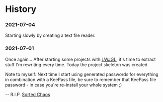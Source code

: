 # History

### 2021-07-04
Starting slowly by creating a text file reader.


### 2021-07-01
Once again...
After starting some projects with [LWJGL][lwjgl], it's time to extract stuff I'm rewriting every time.
Today the project skeleton was created. 

Note to myself: Next time I start using generated passwords for everything in combination with a KeePass file, be sure to remember that KeePass file password - in case you're re-install your whole system ;)

-- R.I.P. [Sorted Chaos][sorted-chaos]

[comment]: <> (collection of links sorted alphabetically ascending)
[lwjgl]: https://www.lwjgl.org/
[sorted-chaos]: https://github.com/TheSortedChaos